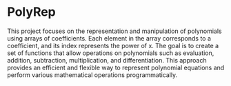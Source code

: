 # PolyRep 
This project focuses on the representation and manipulation of polynomials using arrays of coefficients.
Each element in the array corresponds to a coefficient, and its index represents the power of x. 
The goal is to create a set of functions that allow operations on polynomials such as evaluation, addition, subtraction, multiplication, and differentiation.
This approach provides an efficient and flexible way to represent polynomial equations and perform various mathematical operations programmatically.

